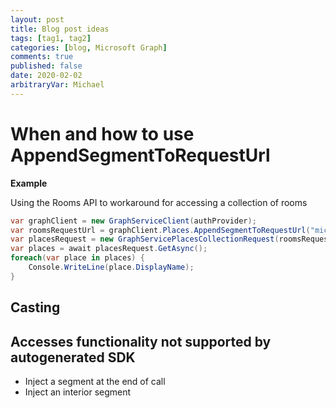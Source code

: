 ```yaml
---
layout: post
title: Blog post ideas
tags: [tag1, tag2]
categories: [blog, Microsoft Graph]
comments: true
published: false
date: 2020-02-02
arbitraryVar: Michael
---
```


# When and how to use AppendSegmentToRequestUrl

**Example**

Using the Rooms API to workaround for accessing a collection of rooms
```csharp
var graphClient = new GraphServiceClient(authProvider);
var roomsRequestUrl = graphClient.Places.AppendSegmentToRequestUrl("microsoft.graph.room") ;
var placesRequest = new GraphServicePlacesCollectionRequest(roomsRequestUrl,graphClient,null);
var places = await placesRequest.GetAsync();
foreach(var place in places) {
    Console.WriteLine(place.DisplayName);
}
```

## Casting

## Accesses functionality not supported by autogenerated SDK

* Inject a segment at the end of call
* Inject an interior segment

